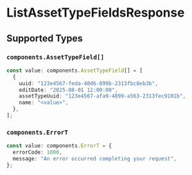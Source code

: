 # ListAssetTypeFieldsResponse


## Supported Types

### `components.AssetTypeField[]`

```typescript
const value: components.AssetTypeField[] = [
  {
    uuid: "123e4567-feda-40d6-899b-2313fbc8eb3b",
    editDate: "2025-08-01 12:00:00",
    assetTypeUuid: "123e4567-afa9-4899-a563-2313fec9101b",
    name: "<value>",
  },
];
```

### `components.ErrorT`

```typescript
const value: components.ErrorT = {
  errorCode: 1000,
  message: "An error occurred completing your request",
};
```

